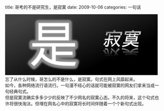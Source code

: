 title: 哥考的不是研究生，是寂寞
date: 2009-10-06
categories: 一句话

![](images/af0e5023b81c607e9922eda7.jpg)  
忘了从什么时候，哥怎么的不是什么，是寂寞。句式在网上风靡起来。  
如今，各种网络流行语流行。一句漫不经心的话就可能被寂寞的网友们拿来当成一句经典句式。  
但是寂寞流确实多多少少的反映了不少网名的寂寞心态。不久的将来，这个句式也许将很快淘汰。但埋在网名心中的寂寞将长时间伴随着一个个新句式出现。
